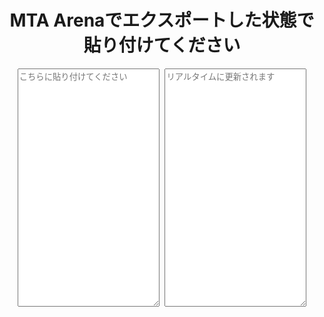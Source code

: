 <style type="text/css">
textarea {
  width: 45%;
}
textarea + textarea {
  margin-left: 1%;
}

#contents {
  text-align: center
}

</style>
<head>
  <meta charset="utf-8"/>
</head>
<div id="contents">
  <h1>MTA Arenaでエクスポートした状態で貼り付けてください</h1>
  <textarea id="export" rows="25" placeholder="こちらに貼り付けてください"></textarea>
  <textarea id="result" rows="25" placeholder="リアルタイムに更新されます"></textarea>
</div>


<script>
  // 雑なひらがな検知
  const regex = new RegExp('（\W）', 'g')
  const result = document.querySelector('#result')
  document.querySelector('#export').addEventListener('input', e => {
    // 正規表現は候補はいろいろ。\Wを最短マッチでもわかりやすいか。パック名(M19)のカッコは半角なためここでは全角()を使いフリガナとしているが、一瞥のわかりやすさは低い。
    result.textContent = e.target.value.replace(/（[^（）]+）/g, '')
  })

</script>
